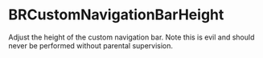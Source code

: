 BRCustomNavigationBarHeight
===========================

Adjust the height of the custom navigation bar. Note this is evil and should never be performed without parental supervision.
